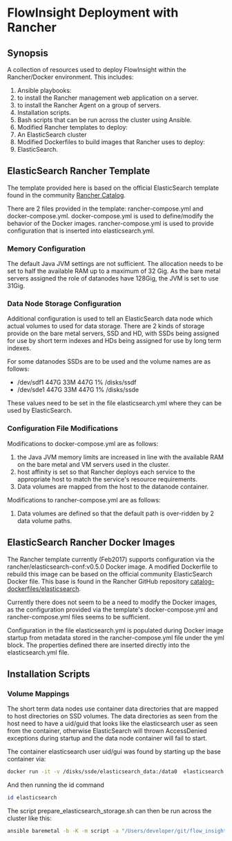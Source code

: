 # FlowInsight Deployment with Rancher

## Synopsis

A collection of resources used to deploy FlowInsight within the Rancher/Docker environment. This includes:

1. Ansible playbooks:
  1. to install the Rancher management web application on a server.
  1. to install the Rancher Agent on a group of servers.
1. Installation scripts.
  1. Bash scripts that can be run across the cluster using Ansible.
1. Modified Rancher templates to deploy:
  1. An ElasticSearch cluster
1. Modified Dockerfiles to build images that Rancher uses to deploy:
  1. ElasticSearch.

## ElasticSearch Rancher Template

The template provided here is based on the official ElasticSearch template found in the community [Rancher Catalog](https://github.com/rancher/community-catalog/tree/master/templates/elasticsearch-2).

There are 2 files provided in the template: rancher-compose.yml and docker-compose.yml.
docker-compose.yml is used to define/modify the behavior of the Docker images.
rancher-compose.yml is used to provide configuration that is inserted into elasticsearch.yml.

### Memory Configuration

The default Java JVM settings are not sufficient. 
The allocation needs to be set to half the available RAM up to a maximum of 32 Gig.
As the bare metal servers assigned the role of datanodes have 128Gig, the JVM is set to use 31Gig.

### Data Node Storage Configuration

Additional configuration is used to tell an ElasticSearch data node which actual volumes to used for data storage. 
There are 2 kinds of storage provide on the bare metal servers, SSD and HD, with SSDs being assigned for use by short term indexes and HDs being assigned for use by long term indexes. 

For some datanodes SSDs are to be used and the volume names are as follows:
* /dev/sdf1       447G   33M  447G   1% /disks/ssdf
* /dev/sde1       447G   33M  447G   1% /disks/ssde

These values need to be set in the file elasticsearch.yml where they can be used by ElasticSearch. 

### Configuration File Modifications

Modifications to docker-compose.yml are as follows:

1. the Java JVM memory limits are increased in line with the available RAM on the bare metal and VM servers used in the cluster.
1. host affinity is set so that Rancher deploys each service to the appropriate host to match the service's resource requirements.
1. Data volumes are mapped from the host to the datanode container.

Modifications to rancher-compose.yml are as follows:

1. Data volumes are defined so that the default path is over-ridden by 2 data volume paths.

## ElasticSearch Rancher Docker Images

The Rancher template currently (Feb2017) supports configuration via the rancher/elasticsearch-conf:v0.5.0 Docker image. 
A modified Dockerfile to rebuild this image can be based on the official community ElasticSearch Docker file. 
This base is found in the Rancher GitHub repository [catalog-dockerfiles/elasticsearch](https://github.com/rancher/catalog-dockerfiles/tree/master/elasticsearch/containers/0.5.0/elasticsearch-conf).

Currently there does not seem to be a need to modify the Docker images, 
as the configuration provided via the template's docker-compose.yml and rancher-compose.yml files seems to be sufficient.

Configuration in the file elasticsearch.yml is populated during Docker image startup from metadata stored in the rancher-compose.yml file under the yml block.
The properties defined there are inserted directly into the elasticsearch.yml file.

## Installation Scripts

### Volume Mappings

The short term data nodes use container data directories that are mapped to host directories on SSD volumes. 
The data directories as seen from the host need to have a uid/guid that looks like the elasticsearch user as seen from the container,
otherwise ElasticSearch will thrown AccessDenied exceptions during startup and the data node container will fail to start.

The container elasticsearch user uid/gui was found by starting up the base container via:
``` bash
docker run -it -v /disks/ssde/elasticsearch_data:/data0  elasticsearch:2.4.3-alpine /bin/bash
````
And then running the id command
``` bash
id elasticsearch
```

The script prepare_elasticsearch_storage.sh can then be run across the cluster like this:
``` bash
ansible baremetal -b -K -m script -a "/Users/developer/git/flow_insight_docker/centos/centos7/prototype/elasticsearch/prepare_elasticsearch_storage.sh "
```
